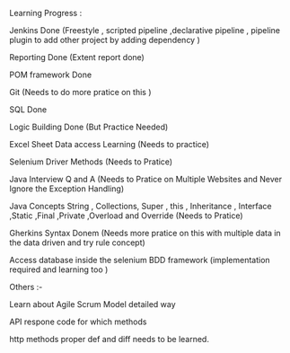 Learning Progress :

Jenkins Done (Freestyle , scripted pipeline ,declarative pipeline , pipeline plugin to add other project by adding dependency )

Reporting Done (Extent report done)

POM framework Done

Git (Needs to do more pratice on this )

SQL Done

Logic Building Done (But Practice Needed)

Excel Sheet Data access Learning (Needs to practice)

Selenium Driver Methods (Needs  to Pratice)

Java Interview Q and A (Needs to Pratice on Multiple Websites and Never Ignore the Exception Handling)

Java Concepts String , Collections, Super , this , Inheritance , Interface ,Static ,Final ,Private ,Overload and Override (Needs to Pratice)

Gherkins Syntax Donem (Needs more pratice on this with multiple data in the data driven and try rule concept)

Access database inside the selenium BDD framework (implementation required and learning too )


Others :-

Learn about Agile Scrum Model detailed way 

API respone code for which methods 

http methods proper def and diff needs to be learned.

